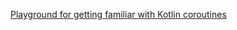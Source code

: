 

[Playground for getting familiar with Kotlin coroutines](https://github.com/Kotlin/kotlinx.coroutines/blob/master/coroutines-guide.md)
